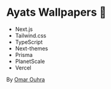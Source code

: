 # Ayats Wallpapers 🕋

- Next.js
- Tailwind.css 
- TypeScript
- Next-themes
- Prisma
- PlanetScale
- Vercel

By [Omar Ouhra](https://twitter.com/OuhraOmar)
